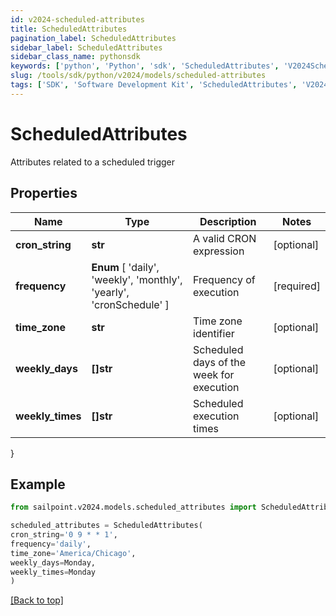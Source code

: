 ```yaml
---
id: v2024-scheduled-attributes
title: ScheduledAttributes
pagination_label: ScheduledAttributes
sidebar_label: ScheduledAttributes
sidebar_class_name: pythonsdk
keywords: ['python', 'Python', 'sdk', 'ScheduledAttributes', 'V2024ScheduledAttributes'] 
slug: /tools/sdk/python/v2024/models/scheduled-attributes
tags: ['SDK', 'Software Development Kit', 'ScheduledAttributes', 'V2024ScheduledAttributes']
---
```


# ScheduledAttributes

Attributes related to a scheduled trigger

## Properties

Name | Type | Description | Notes
------------ | ------------- | ------------- | -------------
**cron_string** | **str** | A valid CRON expression | [optional] 
**frequency** |  **Enum** [  'daily',    'weekly',    'monthly',    'yearly',    'cronSchedule' ] | Frequency of execution | [required]
**time_zone** | **str** | Time zone identifier | [optional] 
**weekly_days** | **[]str** | Scheduled days of the week for execution | [optional] 
**weekly_times** | **[]str** | Scheduled execution times | [optional] 
}

## Example

```python
from sailpoint.v2024.models.scheduled_attributes import ScheduledAttributes

scheduled_attributes = ScheduledAttributes(
cron_string='0 9 * * 1',
frequency='daily',
time_zone='America/Chicago',
weekly_days=Monday,
weekly_times=Monday
)

```
[[Back to top]](#) 


